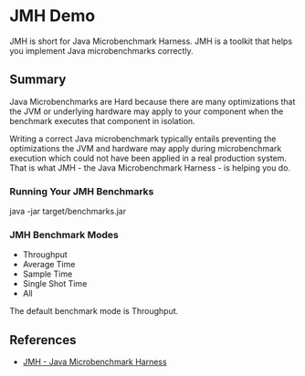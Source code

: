# JMH Demo

JMH is short for Java Microbenchmark Harness. JMH is a toolkit that helps you implement Java microbenchmarks correctly.

## Summary
Java Microbenchmarks are Hard because there are many optimizations that the JVM or underlying hardware may apply to your component when the benchmark executes that component in isolation.
 
 Writing a correct Java microbenchmark typically entails preventing the optimizations the JVM and hardware may apply during microbenchmark execution which could not have been applied in a real production system. That is what JMH - the Java Microbenchmark Harness - is helping you do. 

### Running Your JMH Benchmarks
java -jar target/benchmarks.jar
### JMH Benchmark Modes
* Throughput
* Average Time
* Sample Time
* Single Shot Time
* All

 The default benchmark mode is Throughput. 
## References
* [JMH - Java Microbenchmark Harness](http://tutorials.jenkov.com/java-performance/jmh.html)
